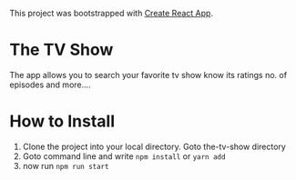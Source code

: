 This project was bootstrapped with [Create React App](https://github.com/facebookincubator/create-react-app).

# The TV Show

The app allows you to search your favorite tv show know its ratings no. of episodes and more....

# How to Install

1. Clone the project into your local directory. Goto the-tv-show directory
2. Goto command line and write `npm install` or `yarn add`
3. now run `npm run start`
